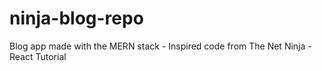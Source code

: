 # ninja-blog-repo

Blog app made with the MERN stack - Inspired code from The Net Ninja - React Tutorial
